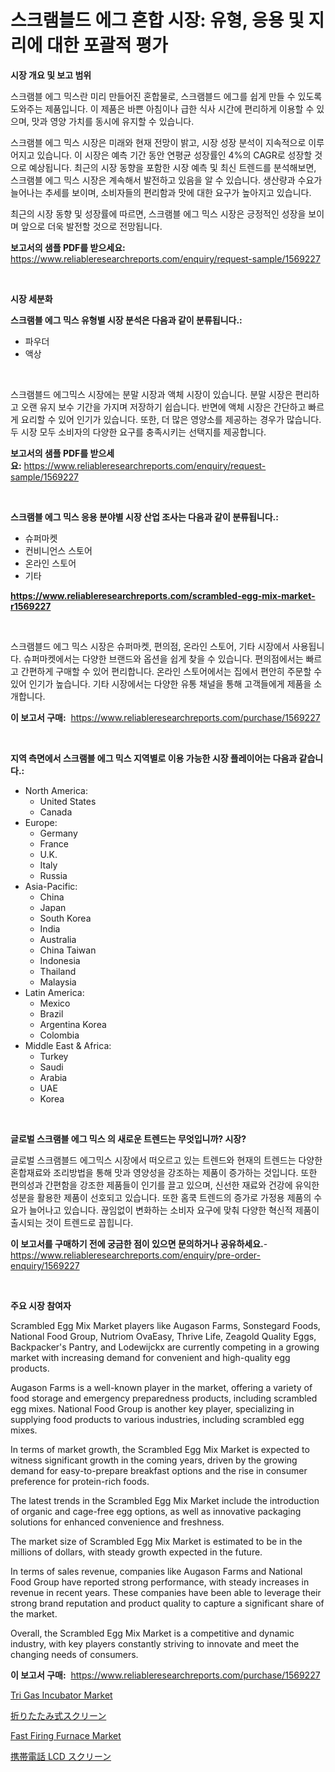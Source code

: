 <p><h1>스크램블드 에그 혼합 시장: 유형, 응용 및 지리에 대한 포괄적 평가</h1></p><p><strong>시장 개요 및 보고 범위</strong></p>
<p><p>스크램블 에그 믹스란 미리 만들어진 혼합물로, 스크램블드 에그를 쉽게 만들 수 있도록 도와주는 제품입니다. 이 제품은 바쁜 아침이나 급한 식사 시간에 편리하게 이용할 수 있으며, 맛과 영양 가치를 동시에 유지할 수 있습니다.</p><p>스크램블 에그 믹스 시장은 미래와 현재 전망이 밝고, 시장 성장 분석이 지속적으로 이루어지고 있습니다. 이 시장은 예측 기간 동안 연평균 성장률인 4%의 CAGR로 성장할 것으로 예상됩니다. 최근의 시장 동향을 포함한 시장 예측 및 최신 트렌드를 분석해보면, 스크램블 에그 믹스 시장은 계속해서 발전하고 있음을 알 수 있습니다. 생산량과 수요가 늘어나는 추세를 보이며, 소비자들의 편리함과 맛에 대한 요구가 높아지고 있습니다.</p><p>최근의 시장 동향 및 성장률에 따르면, 스크램블 에그 믹스 시장은 긍정적인 성장을 보이며 앞으로 더욱 발전할 것으로 전망됩니다.</p></p>
<p><strong>보고서의 샘플 PDF를 받으세요:</strong> <a href="https://www.reliableresearchreports.com/enquiry/request-sample/1569227">https://www.reliableresearchreports.com/enquiry/request-sample/1569227</a></p>
<p>&nbsp;</p>
<p><strong>시장 세분화</strong></p>
<p><strong>스크램블 에그 믹스 유형별 시장 분석은 다음과 같이 분류됩니다.:</strong></p>
<p><ul><li>파우더</li><li>액상</li></ul></p>
<p>&nbsp;</p>
<p><p>스크램블드 에그믹스 시장에는 분말 시장과 액체 시장이 있습니다. 분말 시장은 편리하고 오랜 유지 보수 기간을 가지며 저장하기 쉽습니다. 반면에 액체 시장은 간단하고 빠르게 요리할 수 있어 인기가 있습니다. 또한, 더 많은 영양소를 제공하는 경우가 많습니다. 두 시장 모두 소비자의 다양한 요구를 충족시키는 선택지를 제공합니다.</p></p>
<p><strong>보고서의 샘플 PDF를 받으세요:</strong>&nbsp;<a href="https://www.reliableresearchreports.com/enquiry/request-sample/1569227">https://www.reliableresearchreports.com/enquiry/request-sample/1569227</a></p>
<p>&nbsp;</p>
<p><strong> 스크램블 에그 믹스 응용 분야별 시장 산업 조사는 다음과 같이 분류됩니다.:</strong></p>
<p><ul><li>슈퍼마켓</li><li>컨비니언스 스토어</li><li>온라인 스토어</li><li>기타</li></ul></p>
<p><strong><a href="https://www.reliableresearchreports.com/scrambled-egg-mix-market-r1569227">https://www.reliableresearchreports.com/scrambled-egg-mix-market-r1569227</a></strong></p>
<p>&nbsp;</p>
<p><p>스크램블드 에그 믹스 시장은 슈퍼마켓, 편의점, 온라인 스토어, 기타 시장에서 사용됩니다. 슈퍼마켓에서는 다양한 브랜드와 옵션을 쉽게 찾을 수 있습니다. 편의점에서는 빠르고 간편하게 구매할 수 있어 편리합니다. 온라인 스토어에서는 집에서 편안히 주문할 수 있어 인기가 높습니다. 기타 시장에서는 다양한 유통 채널을 통해 고객들에게 제품을 소개합니다.</p></p>
<p><strong>이 보고서 구매:</strong>&nbsp; <a href="https://www.reliableresearchreports.com/purchase/1569227">https://www.reliableresearchreports.com/purchase/1569227</a></p>
<p>&nbsp;</p>
<p><strong>지역 측면에서 스크램블 에그 믹스 지역별로 이용 가능한 시장 플레이어는 다음과 같습니다.:</strong></p>
<p><ul>
    <li>
        North America:
        <ul>
            <li>United States</li>
            <li>Canada</li>
        </ul>
    </li>
    <li>
        Europe:
        <ul>
            <li>Germany</li>
            <li>France</li>
            <li>U.K.</li>
            <li>Italy</li>
            <li>Russia</li>
        </ul>
    </li>
    <li>
        Asia-Pacific:
        <ul>
            <li>China</li>
            <li>Japan</li>
            <li>South Korea</li>
            <li>India</li>
            <li>Australia</li>
            <li>China Taiwan</li>
            <li>Indonesia</li>
            <li>Thailand</li>
            <li>Malaysia</li>
        </ul>
    </li>
    <li>
        Latin America:
        <ul>
            <li>Mexico</li>
            <li>Brazil</li>
            <li>Argentina Korea</li>
            <li>Colombia</li>
        </ul>
    </li>
    <li>
        Middle East & Africa:
        <ul>
            <li>Turkey</li>
            <li>Saudi</li>
            <li>Arabia</li>
            <li>UAE</li>
            <li>Korea</li>
        </ul>
    </li>
    </ul></p>
<p>&nbsp;</p>
<p><strong>글로벌 스크램블 에그 믹스 의 새로운 트렌드는 무엇입니까? 시장?</strong></p>
<p><p>글로벌 스크램블드 에그믹스 시장에서 떠오르고 있는 트렌드와 현재의 트렌드는 다양한 혼합재료와 조리방법을 통해 맛과 영양성을 강조하는 제품이 증가하는 것입니다. 또한 편의성과 간편함을 강조한 제품들이 인기를 끌고 있으며, 신선한 재료와 건강에 유익한 성분을 활용한 제품이 선호되고 있습니다. 또한 홈쿡 트렌드의 증가로 가정용 제품의 수요가 늘어나고 있습니다. 끊임없이 변화하는 소비자 요구에 맞춰 다양한 혁신적 제품이 출시되는 것이 트렌드로 꼽힙니다.</p></p>
<p><strong>이 보고서를 구매하기 전에 궁금한 점이 있으면 문의하거나 공유하세요.</strong>- <a href="https://www.reliableresearchreports.com/enquiry/pre-order-enquiry/1569227">https://www.reliableresearchreports.com/enquiry/pre-order-enquiry/1569227</a></p>
<p>&nbsp;</p>
<p><strong>주요 시장 참여자</strong></p>
<p><p>Scrambled Egg Mix Market players like Augason Farms, Sonstegard Foods, National Food Group, Nutriom OvaEasy, Thrive Life, Zeagold Quality Eggs, Backpacker's Pantry, and Lodewijckx are currently competing in a growing market with increasing demand for convenient and high-quality egg products.</p><p>Augason Farms is a well-known player in the market, offering a variety of food storage and emergency preparedness products, including scrambled egg mixes. National Food Group is another key player, specializing in supplying food products to various industries, including scrambled egg mixes.</p><p>In terms of market growth, the Scrambled Egg Mix Market is expected to witness significant growth in the coming years, driven by the growing demand for easy-to-prepare breakfast options and the rise in consumer preference for protein-rich foods.</p><p>The latest trends in the Scrambled Egg Mix Market include the introduction of organic and cage-free egg options, as well as innovative packaging solutions for enhanced convenience and freshness.</p><p>The market size of Scrambled Egg Mix Market is estimated to be in the millions of dollars, with steady growth expected in the future.</p><p>In terms of sales revenue, companies like Augason Farms and National Food Group have reported strong performance, with steady increases in revenue in recent years. These companies have been able to leverage their strong brand reputation and product quality to capture a significant share of the market.</p><p>Overall, the Scrambled Egg Mix Market is a competitive and dynamic industry, with key players constantly striving to innovate and meet the changing needs of consumers.</p></p>
<p><strong>이 보고서 구매:</strong>&nbsp;&nbsp;<a href="https://www.reliableresearchreports.com/purchase/1569227">https://www.reliableresearchreports.com/purchase/1569227</a></p>
<p><p><a href="https://github.com/nancykennedykellievqfqt2/Market-Research-Report-List-2/blob/main/tri-gas-incubator-market.md">Tri Gas Incubator Market</a></p><p><a href="https://github.com/mohamedbakry57/Market-Research-Report-List-3/blob/main/961910130399.md">折りたたみ式スクリーン</a></p><p><a href="https://github.com/seekum/Market-Research-Report-List-2/blob/main/fast-firing-furnace-market.md">Fast Firing Furnace Market</a></p><p><a href="https://github.com/schmahlson/Market-Research-Report-List-1/blob/main/847564830398.md">携帯電話 LCD スクリーン</a></p></p>